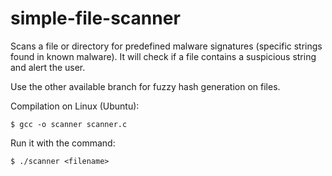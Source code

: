 # simple-file-scanner

Scans a file or directory for predefined malware signatures (specific strings found in known malware). It will check if a file contains a suspicious string and alert the user.

Use the other available branch for fuzzy hash generation on files.

Compilation on Linux (Ubuntu):

    $ gcc -o scanner scanner.c

Run it with the command: 
    
    $ ./scanner <filename>